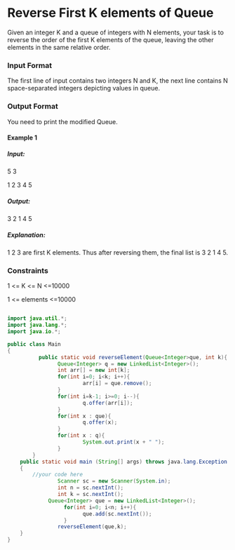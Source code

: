 # Reverse First K elements of Queue

Given an integer K and a queue of integers with N elements, your task is to reverse the order of the first K elements of the queue, leaving the other elements in the same relative order.

### Input Format

The first line of input contains two integers N and K, the next line contains N space-separated integers depicting values in queue.

### Output Format

You need to print the modified Queue.

#### Example 1

##### Input:

5 3

1 2 3 4 5

##### Output:

3 2 1 4 5

##### Explanation:

1 2 3 are first K elements. Thus after reversing them, the final list is 3 2 1 4 5.

### Constraints

1 <= K <= N <=10000

1 <= elements <=10000

```java

import java.util.*;
import java.lang.*;
import java.io.*;

public class Main
{
          public static void reverseElement(Queue<Integer>que, int k){
                Queue<Integer> q = new LinkedList<Integer>();
                int arr[] = new int[k];
                for(int i=0; i<k; i++){
                        arr[i] = que.remove();
                }
                for(int i=k-1; i>=0; i--){
                        q.offer(arr[i]);
                }
                for(int x : que){
                        q.offer(x);
                }
                for(int x : q){
                        System.out.print(x + " ");
                }
        }
    public static void main (String[] args) throws java.lang.Exception
    {
        //your code here
                Scanner sc = new Scanner(System.in);
                int n = sc.nextInt();
                int k = sc.nextInt();
             Queue<Integer> que = new LinkedList<Integer>();
                  for(int i=0; i<n; i++){
                        que.add(sc.nextInt());
                  }
                reverseElement(que,k);
    }
}
```
